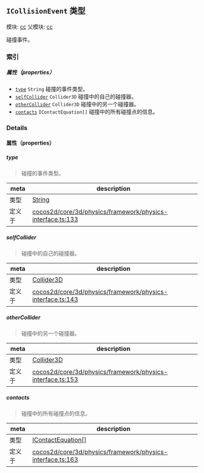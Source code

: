 ## `ICollisionEvent` 类型



模块: [cc](../modules/cc.md)
父模块: [cc](../modules/cc.md)


碰撞事件。



### 索引

##### 属性（properties）

  - [`type`](#type) `String` 碰撞的事件类型。
  - [`selfCollider`](#selfcollider) `Collider3D` 碰撞中的自己的碰撞器。
  - [`otherCollider`](#othercollider) `Collider3D` 碰撞中的另一个碰撞器。
  - [`contacts`](#contacts) `IContactEquation[]` 碰撞中的所有碰撞点的信息。





### Details


#### 属性（properties）


##### type

> 碰撞的事件类型。

| meta | description |
|------|-------------|
| 类型 | <a href="https://developer.mozilla.org/en/JavaScript/Reference/Global_Objects/String" class="crosslink external" target="_blank">String</a> |
| 定义于 | [cocos2d/core/3d/physics/framework/physics-interface.ts:133](https://github.com/cocos-creator/engine/blob/ca662e1d8c009e4c070be6fb12c55967f9cdd6f6/cocos2d/core/3d/physics/framework/physics-interface.ts#L133) |



##### selfCollider

> 碰撞中的自己的碰撞器。

| meta | description |
|------|-------------|
| 类型 | <a href="../classes/Collider3D.html" class="crosslink">Collider3D</a> |
| 定义于 | [cocos2d/core/3d/physics/framework/physics-interface.ts:143](https://github.com/cocos-creator/engine/blob/ca662e1d8c009e4c070be6fb12c55967f9cdd6f6/cocos2d/core/3d/physics/framework/physics-interface.ts#L143) |



##### otherCollider

> 碰撞中的另一个碰撞器。

| meta | description |
|------|-------------|
| 类型 | <a href="../classes/Collider3D.html" class="crosslink">Collider3D</a> |
| 定义于 | [cocos2d/core/3d/physics/framework/physics-interface.ts:153](https://github.com/cocos-creator/engine/blob/ca662e1d8c009e4c070be6fb12c55967f9cdd6f6/cocos2d/core/3d/physics/framework/physics-interface.ts#L153) |



##### contacts

> 碰撞中的所有碰撞点的信息。

| meta | description |
|------|-------------|
| 类型 | <a href="../classes/IContactEquation.html" class="crosslink">IContactEquation[]</a> |
| 定义于 | [cocos2d/core/3d/physics/framework/physics-interface.ts:163](https://github.com/cocos-creator/engine/blob/ca662e1d8c009e4c070be6fb12c55967f9cdd6f6/cocos2d/core/3d/physics/framework/physics-interface.ts#L163) |






